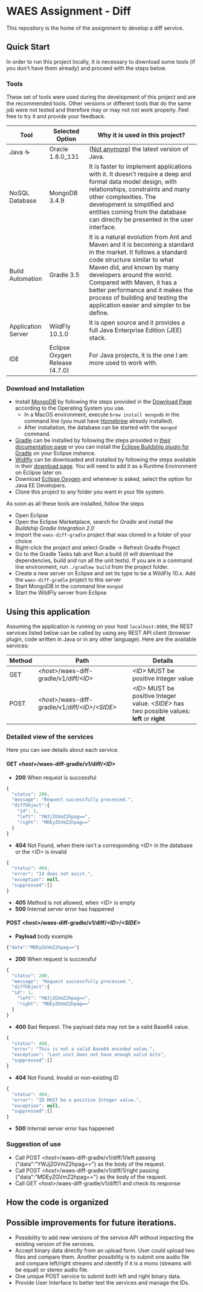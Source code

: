 # WAES Assignment - Diff
This repository is the home of the assignment to develop a diff service.

## Quick Start
In order to run this project locally, it is necessary to download some tools (if you don't have them already) and proceed with the steps below.

### Tools
These set of tools were used during the development of this project and are the recommended tools. 
Other versions or different tools that do the same job were not tested and therefore may or may not not work properly. Feel free to try it and provide your feedback.

**Tool** | **Selected Option** | **Why it is used in this project?**
------------ | ------------- | -------------
Java :coffee: | Oracle 1.8.0_131 | ([Not anymore](https://twitter.com/java/status/910944824353628160)) the latest version of Java.
NoSQL Database | MongoDB 3.4.9 | It is faster to implement applications with it. It doesn't require a deep and formal data model design, with relationships, constraints and many other complexities. The development is simplified and entities coming from the database can directly be presented in the user interface.
Build Automation | Gradle 3.5 | It is a natural evolution from Ant and Maven and it is becoming a standard in the market. It follows a standard code structure similar to what Maven did, and known by many developers around the world. Compared with Maven, it has a better performance and it makes the process of building and testing the application easier and simpler to be define.
Application Server | WildFly 10.1.0 | It is open source and it provides a full Java Enterprise Edition (JEE) stack.  
IDE | Eclipse Oxygen Release (4.7.0) | For Java projects, it is the one I am more used to work with.


### Download and Installation
- Install [MongoDB](https://www.mongodb.com/) by following the steps provided in the [Download Page](https://docs.mongodb.com/master/administration/install-community/) according to the Operating System you use.
  - In a MacOS environment, execute `brew install mongodb` in the command line (you must have [Homebrew](https://brew.sh/) already installed).
  - After installation, the database can be started with the `mongod` command.
- [Gradle](https://gradle.org/) can be installed by following the steps provided in [their documentation page](https://gradle.org/install/) or you can install the [Eclipse Buildship plugin for Gradle](https://projects.eclipse.org/projects/tools.buildship) on your Eclipse instance.
- [Widlfly](http://wildfly.org/) can be downloaded and installed by following the steps available in their [download page](http://wildfly.org/downloads/). You will need to add it as a Runtime Environment on Eclipse later on.
- Download [Eclipse Oxygen](https://www.eclipse.org/downloads/) and whenever is asked, select the option for Java EE Developers.
- Clone this project to any folder you want in your file system.


As soon as all these tools are installed, follow the steps
- Open Eclipse
- Open the Eclipse Marketplace, search for _Gradle_ and install the _Buildship Gradle Integration 2.0_
- Import the `waes-diff-gradle` project that was cloned in a folder of your choice
- Right-click the project and select Gradle -\> Refresh Gradle Project
- Go to the Gradle Tasks tab and Run a build (it will download the dependencies, build and run all the unit tests). If you are in a command line environment, run `./gradlew build` from the project folder.
- Create a new server on Eclipse and set its type to be a WildFly 10.x. Add the `waes-diff-gradle` project to this server
- Start MongoDB in the command line `mongod`
- Start the WildFly server from Eclipse

## Using this application
Assuming the application is running on your host `localhost:8080`, the REST services listed below can be called by using any REST API client (browser plugin, code written in Java or in any other language).
Here are the available services:

Method | Path | Details
----- | ----- | ----- 
GET | _\<host\>_/waes-diff-gradle/v1/diff/*\<ID\>* | *\<ID\>* MUST be positive Integer value
POST | _\<host\>_/waes-diff-gradle/v1/diff/*\<ID\>*/*\<SIDE\>* | *\<ID\>* MUST be positive Integer value. *\<SIDE\>* has two possible values: **left** or **right**

### Detailed view of the services
Here you can see details about each service.

#### GET _\<host\>_/waes-diff-gradle/v1/diff/*\<ID\>*

- **200** When request is successful
```javascript
{
  "status": 200,
  "message": "Request successfully processed.",
  "diffObject":{
    "id": 1,
    "left": "YWJjZGVmZ2hpag==",
    "right": "MDEyZGVmZ2hpag=="
  }
}
```

- **404** Not Found, when there isn't a corresponding *\<ID\>* in the database or the *\<ID\>* is invalid
```javascript
{
  "status": 404,
  "error": "Id does not exist.",
  "exception": null,
  "suppressed":[]
}
```

- **405** Method is not allowed, when *\<ID\>* is empty
- **500** Internal server error has happened


#### POST _\<host\>_/waes-diff-gradle/v1/diff/*\<ID\>*/*\<SIDE\>*

- **Payload** body example
```javascript
{"data":"MDEyZGVmZ2hpag=="}
```

- **200** When request is successful
```javascript
{
  "status": 200,
  "message": "Request successfully processed.",
  "diffObject":{
  "id": 1,
    "left": "YWJjZGVmZ2hpag==",
    "right": "MDEyZGVmZ2hpag=="
  }
}
```

- **400** Bad Request. The payload data may not be a valid Base64 value.
```javascript
{
  "status": 400,
  "error": "This is not a valid Base64 encoded value.",
  "exception": "Last unit does not have enough valid bits",
  "suppressed":[]
}
```

- **404** Not Found. Invalid or non-existing ID
```javascript
{
  "status": 404,
  "error": "ID MUST be a positive Integer value.",
  "exception": null,
  "suppressed":[]
}
```

- **500** Internal server error has happened

### Suggestion of use
- Call POST _\<host\>_/waes-diff-gradle/v1/diff/1/left passing {"data":"YWJjZGVmZ2hpag=="} as the body of the request.
- Call POST _\<host\>_/waes-diff-gradle/v1/diff/1/right passing {"data":"MDEyZGVmZ2hpag=="} as the body of the request.
- Call GET _\<host\>_/waes-diff-gradle/v1/diff/1 and check its response


## How the code is organized


## Possible improvements for future iterations.
- Possibility to add new versions of the service API without impacting the existing version of the services.
- Accept binary data directly from an upload form. User could upload two files and compare them. Another possibility is to submit one audio file and compare left/right streams and identify if it is a mono (streams will be equal) or stereo audio file.
- One unique POST service to submit both left and right binary data.
- Provide User Interface to better test the services and manage the IDs.